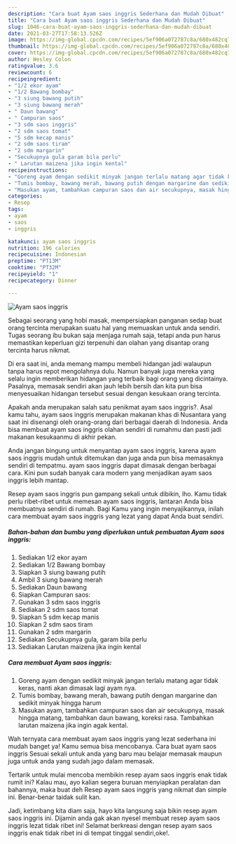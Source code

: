 ```yaml
---
description: "Cara buat Ayam saos inggris Sederhana dan Mudah Dibuat"
title: "Cara buat Ayam saos inggris Sederhana dan Mudah Dibuat"
slug: 1046-cara-buat-ayam-saos-inggris-sederhana-dan-mudah-dibuat
date: 2021-03-27T17:58:13.526Z
image: https://img-global.cpcdn.com/recipes/5ef906a072787c8a/680x482cq70/ayam-saos-inggris-foto-resep-utama.jpg
thumbnail: https://img-global.cpcdn.com/recipes/5ef906a072787c8a/680x482cq70/ayam-saos-inggris-foto-resep-utama.jpg
cover: https://img-global.cpcdn.com/recipes/5ef906a072787c8a/680x482cq70/ayam-saos-inggris-foto-resep-utama.jpg
author: Wesley Colon
ratingvalue: 3.6
reviewcount: 6
recipeingredient:
- "1/2 ekor ayam"
- "1/2 Bawang bombay"
- "3 siung bawang putih"
- "3 siung bawang merah"
- " Daun bawang"
- " Campuran saos"
- "3 sdm saos inggris"
- "2 sdm saos tomat"
- "5 sdm kecap manis"
- "2 sdm saos tiram"
- "2 sdm margarin"
- "Secukupnya gula garam bila perlu"
- " Larutan maizena jika ingin kental"
recipeinstructions:
- "Goreng ayam dengan sedikit minyak jangan terlalu matang agar tidak keras, nanti akan dimasak lagi ayam nya."
- "Tumis bombay, bawang merah, bawang putih dengan margarine dan sedikit minyak hingga harum"
- "Masukan ayam, tambahkan campuran saos dan air secukupnya, masak hingga matang, tambahkan daun bawang, koreksi rasa. Tambahkan larutan maizena jika ingin agak kental."
categories:
- Resep
tags:
- ayam
- saos
- inggris

katakunci: ayam saos inggris 
nutrition: 196 calories
recipecuisine: Indonesian
preptime: "PT13M"
cooktime: "PT32M"
recipeyield: "1"
recipecategory: Dinner

---
```



![Ayam saos inggris](https://img-global.cpcdn.com/recipes/5ef906a072787c8a/680x482cq70/ayam-saos-inggris-foto-resep-utama.jpg)

Sebagai seorang yang hobi masak, mempersiapkan panganan sedap buat orang tercinta merupakan suatu hal yang memuaskan untuk anda sendiri. Tugas seorang ibu bukan saja menjaga rumah saja, tetapi anda pun harus memastikan keperluan gizi terpenuhi dan olahan yang disantap orang tercinta harus nikmat.

Di era  saat ini, anda memang mampu membeli hidangan jadi walaupun tanpa harus repot mengolahnya dulu. Namun banyak juga mereka yang selalu ingin memberikan hidangan yang terbaik bagi orang yang dicintainya. Pasalnya, memasak sendiri akan jauh lebih bersih dan kita pun bisa menyesuaikan hidangan tersebut sesuai dengan kesukaan orang tercinta. 



Apakah anda merupakan salah satu penikmat ayam saos inggris?. Asal kamu tahu, ayam saos inggris merupakan makanan khas di Nusantara yang saat ini disenangi oleh orang-orang dari berbagai daerah di Indonesia. Anda bisa membuat ayam saos inggris olahan sendiri di rumahmu dan pasti jadi makanan kesukaanmu di akhir pekan.

Anda jangan bingung untuk menyantap ayam saos inggris, karena ayam saos inggris mudah untuk ditemukan dan juga anda pun bisa memasaknya sendiri di tempatmu. ayam saos inggris dapat dimasak dengan berbagai cara. Kini pun sudah banyak cara modern yang menjadikan ayam saos inggris lebih mantap.

Resep ayam saos inggris pun gampang sekali untuk dibikin, lho. Kamu tidak perlu ribet-ribet untuk memesan ayam saos inggris, lantaran Anda bisa membuatnya sendiri di rumah. Bagi Kamu yang ingin menyajikannya, inilah cara membuat ayam saos inggris yang lezat yang dapat Anda buat sendiri.

<!--inarticleads1-->

##### Bahan-bahan dan bumbu yang diperlukan untuk pembuatan Ayam saos inggris:

1. Sediakan 1/2 ekor ayam
1. Sediakan 1/2 Bawang bombay
1. Siapkan 3 siung bawang putih
1. Ambil 3 siung bawang merah
1. Sediakan  Daun bawang
1. Siapkan  Campuran saos:
1. Gunakan 3 sdm saos inggris
1. Sediakan 2 sdm saos tomat
1. Siapkan 5 sdm kecap manis
1. Siapkan 2 sdm saos tiram
1. Gunakan 2 sdm margarin
1. Sediakan Secukupnya gula, garam bila perlu
1. Sediakan  Larutan maizena jika ingin kental




<!--inarticleads2-->

##### Cara membuat Ayam saos inggris:

1. Goreng ayam dengan sedikit minyak jangan terlalu matang agar tidak keras, nanti akan dimasak lagi ayam nya.
1. Tumis bombay, bawang merah, bawang putih dengan margarine dan sedikit minyak hingga harum
1. Masukan ayam, tambahkan campuran saos dan air secukupnya, masak hingga matang, tambahkan daun bawang, koreksi rasa. Tambahkan larutan maizena jika ingin agak kental.




Wah ternyata cara membuat ayam saos inggris yang lezat sederhana ini mudah banget ya! Kamu semua bisa mencobanya. Cara buat ayam saos inggris Sesuai sekali untuk anda yang baru mau belajar memasak maupun juga untuk anda yang sudah jago dalam memasak.

Tertarik untuk mulai mencoba membikin resep ayam saos inggris enak tidak rumit ini? Kalau mau, ayo kalian segera buruan menyiapkan peralatan dan bahannya, maka buat deh Resep ayam saos inggris yang nikmat dan simple ini. Benar-benar taidak sulit kan. 

Jadi, ketimbang kita diam saja, hayo kita langsung saja bikin resep ayam saos inggris ini. Dijamin anda gak akan nyesel membuat resep ayam saos inggris lezat tidak ribet ini! Selamat berkreasi dengan resep ayam saos inggris enak tidak ribet ini di tempat tinggal sendiri,oke!.


